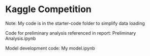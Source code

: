 # Kaggle Competition

Note: My code is in the starter-code folder to simplify data loading

Code for preliminary analysis referenced in report: Preliminary Analysis.ipynb

Model development code: My model.ipynb
